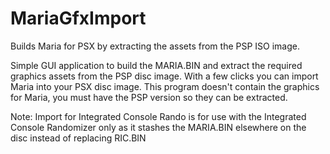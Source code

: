 # MariaGfxImport
Builds Maria for PSX by extracting the assets from the PSP ISO image.

Simple GUI application to build the MARIA.BIN and extract the required graphics assets from the PSP disc image. With a few clicks you can import Maria into your PSX disc image. This program doesn't contain the graphics for Maria, you must have the PSP version so they can be extracted.

Note: Import for Integrated Console Rando is for use with the Integrated Console Randomizer only as it stashes the MARIA.BIN elsewhere on the disc instead of replacing RIC.BIN
